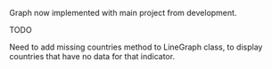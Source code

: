 Graph now implemented with main project from development. 

TODO

Need to add missing countries method to LineGraph class, to display countries that have no data for that indicator.